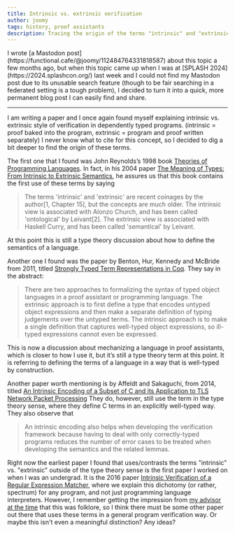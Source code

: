 ```yaml
---
title: Intrinsic vs. extrinsic verification
author: joomy
tags: history, proof assistants
description: Tracing the origin of the terms "intrinsic" and "extrinsic" in formal verification and programming languages.
---
```


<div class="gray">I wrote [a Mastodon post](https://functional.cafe/@joomy/112484764331818587) about this topic a few months ago, but when this topic came up when I was at [SPLASH 2024](https://2024.splashcon.org/) last week and I could not find my Mastodon post due to its unusable search feature (though to be fair searching in a federated setting is a tough problem), I decided to turn it into a quick, more permanent blog post I can easily find and share.</div>
<hr>

I am writing a paper and I once again found myself explaining intrinsic vs. extrinsic style of verification in dependently typed programs. (intrinsic = proof baked into the program, extrinsic = program and proof written separately) I never know what to cite for this concept, so I decided to dig a bit deeper to find the origin of these terms.

The first one that I found was John Reynolds’s 1998 book [Theories of Programming Languages](https://www.cs.cmu.edu/~jcr/tpl.html). In fact, in his 2004 paper [The Meaning of Types: From Intrinsic to Extrinsic Semantics](https://tidsskrift.dk/brics/article/view/20167/17787), he assures us that this book contains the first use of these terms by saying

> The terms 'intrinsic' and 'extrinsic' are recent coinages by the author[1, Chapter 15], but the concepts are much older. The intrinsic view is associated with Alonzo Church, and has been called 'ontological' by Leivant[2]. The extrinsic view is associated with Haskell Curry, and has been called 'semantical' by Leivant.

At this point this is still a type theory discussion about how to define the semantics of a language.

Another one I found was the paper by Benton, Hur, Kennedy and McBride from 2011, titled [Strongly Typed Term Representations in Coq](https://doi.org/10.1007/s10817-011-9219-0). They say in the abstract: 

> There are two approaches to formalizing the syntax of typed object languages in a proof assistant or programming language. The extrinsic approach is to first define a type that encodes untyped object expressions and then make a separate definition of typing judgements over the untyped terms. The intrinsic approach is to make a single definition that captures well-typed object expressions, so ill-typed expressions cannot even be expressed.  

This is now a discussion about mechanizing a language in proof assistants, which is closer to how I use it, but it’s still a type theory term at this point. It is referring to defining the terms of a language in a way that is well-typed by construction.

Another paper worth mentioning is by Affeldt and Sakaguchi, from 2014, titled [An Intrinsic Encoding of a Subset of C and its Application to TLS Network Packet Processing](https://jfr.unibo.it/article/view/4317/3950) They do, however, still use the term in the type theory sense, where they define C terms in an explicitly well-typed way. They also observe that 

> An intrinsic encoding also helps when developing the verification framework because having to deal with only correctly-typed programs reduces the number of error cases to be treated when developing the semantics and the related lemmas.

Right now the earliest paper I found that uses/contrasts the terms "intrinsic" vs. "extrinsic" outside of the type theory sense is the first paper I worked on when I was an undergrad. It is the 2016 paper [Intrinsic Verification of a Regular Expression Matcher](https://joomy.korkutblech.com/papers/regexp2016.pdf), where we explain this dichotomy (or rather, spectrum) for any program, and not just programming language interpreters. However, I remember getting the impression from [my advisor at the time](https://dlicata.wescreates.wesleyan.edu/) that this was folklore, so I think there must be some other paper out there that uses these terms in a general program verification way. Or maybe this isn't even a meaningful distinction? Any ideas?
